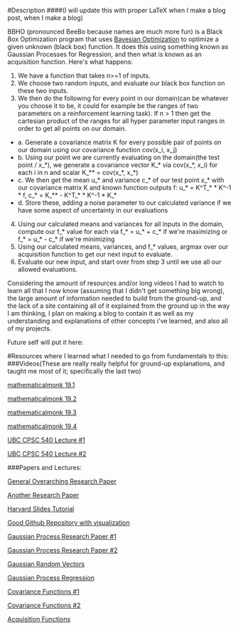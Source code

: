 #Description 
####(I will update this with proper LaTeX when I make a blog post, when I make a blog)

BBHO (pronounced BeeBo because names are much more fun) is a Black Box Optimization program that uses [Bayesian Optimization](https://arxiv.org/pdf/1206.2944.pdf) to optimize a given unknown (black box) function. It does this using something known as Gaussian Processes for Regression, and then what is known as an acquisition function. Here's what happens:

1. We have a function that takes n>=1 of inputs.
2. We choose two random inputs, and evaluate our black box function on these two inputs.
3. We then do the following for every point in our domain(can be whatever you choose it to be, it could for example be the ranges of two parameters on a reinforcement learning task). If n > 1 then get the cartesian product of the ranges for all hyper parameter input ranges in order to get all points on our domain.
  * a. Generate a covariance matrix K for every possible pair of points on our domain using our covariance function cov(x_i, x_j)
  * b. Using our point we are currently evaluating on the domain(the test point / x_\*), we generate a covariance vector K_\* via cov(x_\*, x_i) for each i in n and scalar K_\*\* = cov(x_\*, x_\*)
  * c. We then get the mean u_\* and variance c_\* of our test point x_\* with our covariance matrix K and known function outputs f: u_\* = K^T_\* \* K^-1 \* f, c_\* = K_\*\* - K^T_\* \* K^-1 \* K_\*
  * d. Store these, adding a noise parameter to our calculated variance if we have some aspect of uncertainty in our evaluations
4. Using our calculated means and variances for all inputs in the domain, compute our f_\* value for each via f_\* = u_\* + c_\* if we're maximizing or f_\* = u_\* - c_\* if we're minimizing
5. Using our calculated means, variances, and f_\* values, argmax over our acquisition function to get our next input to evaluate.
6. Evaluate our new input, and start over from step 3 until we use all our allowed evaluations.

Considering the amount of resources and/or long videos I had to watch to learn all that I now know (assuming that I didn't get something big wrong), the large amount of information needed to build from the ground-up, and the lack of a site containing all of it explained from the ground up in the way I am thinking, I plan on making a blog to contain it as well as my understanding and explanations of other concepts i've learned, and also all of my projects.

Future self will put it here: 


#Resources where I learned what I needed to go from fundamentals to this:
###Videos(These are really really helpful for ground-up explanations, and taught me most of it; specifically the last two)

[mathematicalmonk 19.1](https://www.youtube.com/watch?v=vU6AiEYED9E)

[mathematicalmonk 19.2](https://www.youtube.com/watch?v=16oPvgOd3UI)

[mathematicalmonk 19.3](https://www.youtube.com/watch?v=clMbOOz6yR0)

[mathematicalmonk 19.4](https://www.youtube.com/watch?v=clMbOOz6yR0)

[UBC CPSC 540 Lecture #1](https://www.youtube.com/watch?v=4vGiHC35j9s)

[UBC CPSC 540 Lecture #2](https://www.youtube.com/watch?v=MfHKW5z-OOA)


###Papers and Lectures:

[General Overarching Research Paper](https://arxiv.org/pdf/1206.2944.pdf)

[Another Research Paper](https://arxiv.org/pdf/1605.07079v1.pdf)

[Harvard Slides Tutorial](https://www.iro.umontreal.ca/~bengioy/cifar/NCAP2014-summerschool/slides/Ryan_adams_140814_bayesopt_ncap.pdf)

[Good Github Repository with visualization](https://github.com/fmfn/BayesianOptimization/blob/master/examples/visualization.ipynb)

[Gaussian Process Research Paper #1](http://www.eurandom.tue.nl/events/workshops/2010/YESIV/Prog-Abstr_files/Ghahramani-lecture2.pdf)

[Gaussian Process Research Paper #2](http://courses.media.mit.edu/2010fall/mas622j/ProblemSets/slidesGP.pdf)

[Gaussian Random Vectors](http://www.rle.mit.edu/rgallager/PDFS/Gauss.pdf)

[Gaussian Process Regression](http://www.gaussianprocess.org/gpml/chapters/RW2.pdf)

[Covariance Functions #1](http://www.gaussianprocess.org/gpml/chapters/RW4.pdf)

[Covariance Functions #2](http://gpss.cc/gpip/slides/rasmussen.pdf)

[Acquisition Functions](http://www.cse.wustl.edu/~garnett/cse515t/files/lecture_notes/12.pdf)




